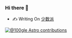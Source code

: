 ### Hi there 👋

<!--
**100gle/100gle** is a ✨ _special_ ✨ repository because its `README.md` (this file) appears on your GitHub profile.

Here are some ideas to get you started:

- 🔭 I’m currently working on ...
- 🌱 I’m currently learning ...
- 👯 I’m looking to collaborate on ...
- 🤔 I’m looking for help with ...
- 💬 Ask me about ...
- 📫 How to reach me: ...
- 😄 Pronouns: ...
- ⚡ Fun fact: ...
-->

- ✍ Writing On [少数派](https://sspai.com/u/100gle/updates)

[![@100gle Astro contributions](https://astro.badg.es/v2/contributor/100gle.svg)](https://astro.badg.es/contributor/100gle/)

